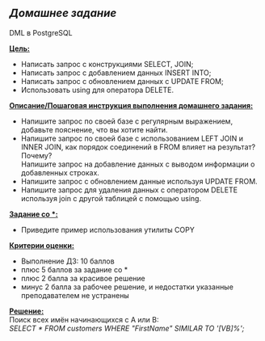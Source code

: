 ## *Домашнее задание*  
DML в PostgreSQL

**<u>Цель:</u>**  
* Написать запрос с конструкциями SELECT, JOIN;  
* Написать запрос с добавлением данных INSERT INTO;  
* Написать запрос с обновлением данных с UPDATE FROM;  
* Использовать using для оператора DELETE.    


**<u>Описание/Пошаговая инструкция выполнения домашнего задания:</u>**  
* Напишите запрос по своей базе с регулярным выражением, добавьте пояснение, что вы хотите найти.  
* Напишите запрос по своей базе с использованием LEFT JOIN и INNER JOIN, как порядок соединений в FROM влияет на результат? Почему?  
Напишите запрос на добавление данных с выводом информации о добавленных строках.  
* Напишите запрос с обновлением данные используя UPDATE FROM.  
* Напишите запрос для удаления данных с оператором DELETE используя join с другой таблицей с помощью using.  

**<u>Задание со \*:</u>**
* Приведите пример использования утилиты COPY  


**<u>Критерии оценки:</u>**  
* Выполнение ДЗ: 10 баллов  
* плюс 5 баллов за задание со *
* плюс 2 балла за красивое решение  
* минус 2 балла за рабочее решение, и недостатки указанные преподавателем не устранены  

**<u>Решение:</u>**  
Поиск всех имён начинающихся с A или B:  
*SELECT * FROM customers WHERE "FirstName" SIMILAR TO '[VB]%';*      